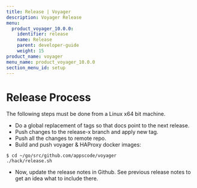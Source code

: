 ```yaml
---
title: Release | Voyager
description: Voyager Release
menu:
  product_voyager_10.0.0:
    identifier: release
    name: Release
    parent: developer-guide
    weight: 15
product_name: voyager
menu_name: product_voyager_10.0.0
section_menu_id: setup
---
```

# Release Process

The following steps must be done from a Linux x64 bit machine.

- Do a global replacement of tags so that docs point to the next release.
- Push changes to the release-x branch and apply new tag.
- Push all the changes to remote repo.
- Build and push voyager & HAProxy docker images:

```console
$ cd ~/go/src/github.com/appscode/voyager
./hack/release.sh
```

- Now, update the release notes in Github. See previous release notes to get an idea what to include there.
